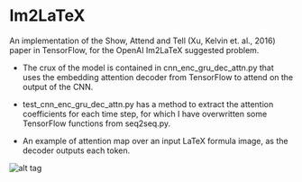 # Im2LaTeX
An implementation of the  Show, Attend and Tell (Xu, Kelvin et. al., 2016) paper in TensorFlow, for the OpenAI Im2LaTeX suggested problem.

- The crux of the model is contained in cnn_enc_gru_dec_attn.py that uses the embedding attention decoder from TensorFlow to attend on the output of the CNN.

- test_cnn_enc_gru_dec_attn.py has a method to extract the attention coefficients for each time step, for which I have overwritten some TensorFlow functions from seq2seq.py.

- An example of attention map over an input LaTeX formula image, as the decoder outputs each token.

![alt tag](https://raw.githubusercontent.com/suragnair/Im2LaTeX/master/attn.png)
